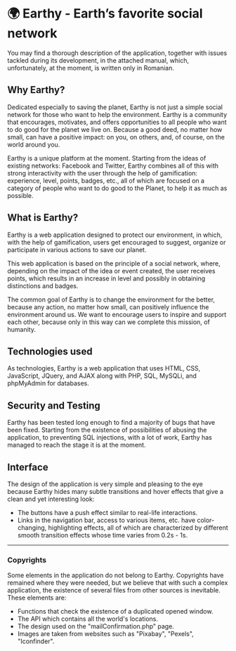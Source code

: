 # 🌍 Earthy - Earth’s favorite social network
You may find a thorough description of the application, together with issues tackled during its development, in the attached manual, which, unfortunately, at the moment, is written only in Romanian.

## Why Earthy?

Dedicated especially to saving the planet, Earthy is not just a simple social network for those who want to help the environment. Earthy is a community that encourages, motivates, and offers opportunities to all people who want to do good for the planet we live on. Because a good deed, no matter how small, can have a positive impact: on you, on others, and, of course, on the world around you.

Earthy is a unique platform at the moment. Starting from the ideas of existing networks: Facebook and Twitter, Earthy combines all of this with strong interactivity with the user through the help of gamification: experience, level, points, badges, etc., all of which are focused on a category of people who want to do good to the Planet, to help it as much as possible.

## What is Earthy?

Earthy is a web application designed to protect our environment, in which, with the help of gamification, users get encouraged to suggest, organize or participate in various actions to save our planet.

This web application is based on the principle of a social network, where, depending on the impact of the idea or event created, the user receives points, which results in an increase in level and possibly in obtaining distinctions and badges.

The common goal of Earthy is to change the environment for the better, because any action, no matter how small, can positively influence the environment around us. We want to encourage users to inspire and support each other, because only in this way can we complete this mission, of humanity.

## Technologies used

As technologies, Earthy is a web application that uses HTML, CSS, JavaScript, JQuery, and AJAX along with PHP, SQL, MySQLi, and phpMyAdmin for databases.

## Security and Testing

Earthy has been tested long enough to find a majority of bugs that have been fixed. Starting from the existence of possibilities of abusing the application, to preventing SQL injections, with a lot of work, Earthy has managed to reach the stage it is at the moment.

## Interface

The design of the application is very simple and pleasing to the eye because Earthy hides many subtle transitions and hover effects that give a clean and yet interesting look: 
- The buttons have a push effect similar to real-life interactions.
- Links in the navigation bar, access to various items, etc. have color-changing, highlighting effects, all of which are characterized by different smooth transition effects whose time varies from 0.2s - 1s.

--- 
### Copyrights
Some elements in the application do not belong to Earthy. Copyrights have remained where they were needed, but we believe that with such a complex application, the existence of several files from other sources is inevitable. These elements are:
- Functions that check the existence of a duplicated opened window.
- The API which contains all the world's locations.
- The design used on the "mailConfirmation.php" page.
- Images are taken from websites such as "Pixabay", "Pexels", "Iconfinder".
